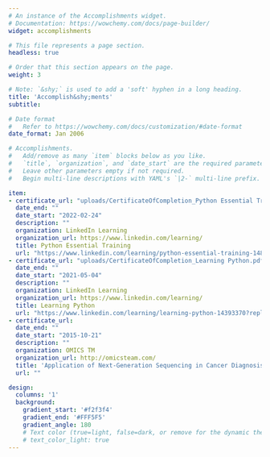 ```yaml
---
# An instance of the Accomplishments widget.
# Documentation: https://wowchemy.com/docs/page-builder/
widget: accomplishments

# This file represents a page section.
headless: true

# Order that this section appears on the page.
weight: 3

# Note: `&shy;` is used to add a 'soft' hyphen in a long heading.
title: 'Accomplish&shy;ments'
subtitle:

# Date format
#   Refer to https://wowchemy.com/docs/customization/#date-format
date_format: Jan 2006

# Accomplishments.
#   Add/remove as many `item` blocks below as you like.
#   `title`, `organization`, and `date_start` are the required parameters.
#   Leave other parameters empty if not required.
#   Begin multi-line descriptions with YAML's `|2-` multi-line prefix.

item:
- certificate_url: "uploads/CertificateOfCompletion_Python Essential Training.pdf"
  date_end: ""
  date_start: "2022-02-24"
  description: ""
  organization: LinkedIn Learning
  organization_url: https://www.linkedin.com/learning/
  title: Python Essential Training
  url: "https://www.linkedin.com/learning/python-essential-training-14898805?replacementOf=python-essential-training-2018"
- certificate_url: "uploads/CertificateOfCompletion_Learning Python.pdf"
  date_end: ""
  date_start: "2021-05-04"
  description: ""
  organization: LinkedIn Learning
  organization_url: https://www.linkedin.com/learning/
  title: Learning Python
  url: "https://www.linkedin.com/learning/learning-python-14393370?replacementOf=learning-python-2020"
- certificate_url: 
  date_end: ""
  date_start: "2015-10-21"
  description: ""
  organization: OMICS TM
  organization_url: http://omicsteam.com/
  title: 'Application of Next-Generation Sequencing in Cancer Diagnosis and Management'
  url: ""

design:
  columns: '1'
  background:
    gradient_start: '#f2f3f4'
    gradient_end: '#FFF5F5'
    gradient_angle: 180
    # Text color (true=light, false=dark, or remove for the dynamic theme color).
    # text_color_light: true
---
```

